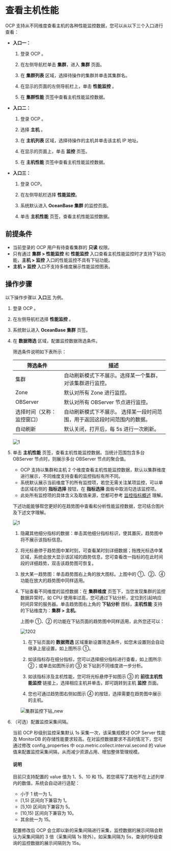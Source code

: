 查看主机性能
=========================

OCP 支持从不同维度查看主机的各种性能监控数据，您可以从以下三个入口进行查看：

* **入口一：**

  1. 登录 OCP 。

  2. 在左侧导航栏单击 **集群**，进入 **集群** 页面。

  3. 在 **集群列表** 区域，选择待操作的集群并单击其集群名。

  4. 在显示的页面的左侧导航栏上，单击 **性能监控** 。

  5. 在 **集群性能** 页签中查看主机性能监控数据。

* **入口二：**

  1. 登录 OCP 。

  2. 选择 **主机** 。

  3. 在 **主机列表** 区域，选择待操作的主机并单击该主机 IP 地址。

  4. 在显示的页面上，单击 **监控** 页签。

  5. 在 **主机性能** 页签中查看主机性能监控数据。

* **入口三：**

  1. 登录 OCP。

  2. 在左侧导航栏选择 **性能监控**。

  3. 系统默认进入 **OceanBase 集群** 的监控页面。

  4. 单击 **主机性能** 页签，查看主机性能监控数据。

前提条件
-------------------------

* 当前登录的 OCP 用户有待查看集群的 **只读** 权限。
* 只有通过 **集群 > 性能监控** 和 **性能监控** 入口查看主机性能监控时才支持下钻功能，**主机 > 监控** 入口的性能监控不具有下钻功能。
* **主机 > 监控** 入口不支持多维度展示性能监控图表。

操作步骤
-------------------------

以下操作步骤以 **入口三** 为例。

1. 登录 OCP 。

2. 在左侧导航栏选择 **性能监控** 。

3. 系统默认进入 **OceanBase 集群** 页签。

4. 在 **数据筛选** 区域，配置监控数据筛选条件。

   筛选条件说明如下表所示：

   |     筛选条件  |  描述  |
   |---------------|---------|
   | 集群 | 自动刷新模式下不展示。选择某一个集群，对该集群进行监控。  |
   |Zone |默认对所有 Zone 进行监控。|
   |OBServer|默认对所有 OBServer 节点进行监控。|
   | 选择时间（又称：监控窗口） | 自动刷新模式下不展示。 选择某一段时间范围，用于返回这段时间范围内的数据。  |
   |自动刷新  |默认关闭，打开后，每 5s 进行一次刷新。|
  
   ![1](https://obbusiness-private.oss-cn-shanghai.aliyuncs.com/doc/img/ocp/410/%E6%95%B0%E6%8D%AE%E5%BA%93-%E6%95%B0%E6%8D%AE%E7%AD%9B%E9%80%89.png)

5. 单击 **主机性能** 页签，查看主机性能监控数据。当统计范围包含多台 OBServer 节点时，则展示多台 OBServer 节点的聚合值。

   * OCP 支持以集群和主机 2 个维度查看主机性能监控数据，默认以集群维度进行展示，不同维度支持查看的监控指标有所不同。
   * 系统默认展示当前维度下的所有监控项，若您无需关注某项监控，可以单击区域右侧的 **指标选择** 按钮，在 **指标选择** 面板中取消勾选该监控项。
   * 此处所有监控项的具体含义及取值来源，您都可参考 [监控指标概述](../../1900.reference-guide/300.monitoring-indicator-reference/100.overview-of-metrics.md) 理解。

   下述功能能够帮您更好的在趋势图中查看和分析性能监控数据，您可结合图片及下述文字理解。

   ![1](https://obbusiness-private.oss-cn-shanghai.aliyuncs.com/doc/img/ocp/410/%E4%B8%BB%E6%9C%BA%E6%80%A7%E8%83%BD.png)

   1. 隐藏其他细分指标的数据：单击其他细分指标标识，使其置灰，趋势图中将不展示该指标信息。

   2. 将光标悬停于趋势图中某时刻，可查看某时刻详细数据；拖拽光标选中某区域，系统会放大显示该区域的趋势信息，您可查看改一指标的在此时间段的详细趋势，双击该趋势图可恢复。

   3. 放大某一趋势图：单击趋势图右上角的放大图标。上图中的 ①、②、④ 功能在放大的趋势图中同样适用。

   4. 下钻查看不同维度的监控数据：在 **集群维度** 页签下，当您发现集群的监控数据异常时，如 CPU 使用率过高，您可通过下钻分析，定位到引起响应时间异常的服务器。单击趋势图右上角的 **下钻分析** 图标，**主机性能** 支持的下钻维度为：**集群 \> 主机**。

      上图中 ①、② 的功能在下钻页面的趋势图中同样适用，此外您还可以：

      ![1202](https://obbusiness-private.oss-cn-shanghai.aliyuncs.com/doc/img/ocp/410/%E4%B8%BB%E6%9C%BA%E4%B8%8B%E9%92%BB.png)

      1. 在下钻页面的 **数据筛选** 区域重新设置筛选条件，如您未设置则会自动继承上层设置，如上图所示 ①。

      2. 如该指标存在细分指标，您可以选择细分指标进行查看，如上图所示 ②；或单击如图所示的 ③ 处下钻到不同维度进一步分析。

      3. 如该指标涉及主机性能，您可将光标悬停于如图示 ③ 的 **前往主机性能监控** 链接上，选择相应主机并单击，即可跳转到主机 **监控** 页面。

      4. 您也可通过趋势图右侧如图示 ④ 的按钮，选择需要在趋势图中展示的主机。

      ![集群监控下钻_new](https://obbusiness-private.oss-cn-shanghai.aliyuncs.com/doc/img/ocp/421/%E5%9B%BE%E7%89%87.gif)

6. （可选）配置监控采集间隔。

   当前 OCP 秒级别监控采集默认 1s 采集一次，该采集规模对 OCP Server 性能及 MonitorDB 的存储性能要求较高。在对监控数据要求不高的情况下，您可通过修改 config_properties 中 ocp.metric.collect.interval.second 的 value 值来配置监控采集间隔，从而减少资源占用、增加整体管理规模。

    <main id="notice" type='explain'>
    <h4>说明</h4>
    <p>目前只支持配置的 value 值为 1、5、10 和 15。若您填写了其他不在上述列举内的数值，系统会自动进行适配：</p>
    <ul>
    <li>小于 1 统一为 1。</li>
    <li>[1,5) 区间向下兼容为 1。</li>
    <li>[5,10) 区间向下兼容为 5。</li>
    <li>[10,15) 区间向下兼容为 10。</li>
    <li>其余统一为 15。</li>
    </ul>
    </main>

   配置修改后 OCP 会立即以新的采集间隔进行采集，监控数据的展示间隔会默认为采集间隔的 3 倍（采集间隔 1s 除外）。如采集间隔为 5s，查询时秒级查询的监控数据的展示间隔则为 15s。

